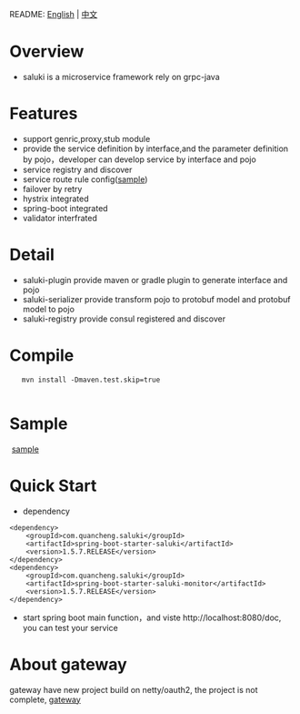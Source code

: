 README: [English](https://github.com/venus-boot/saluki/blob/master/README.md) | [中文](https://github.com/venus-boot/saluki/blob/master/README-zh.md)

 
# Overview

* saluki is a microservice framework rely on grpc-java

# Features
* support genric,proxy,stub module 
* provide the service definition by interface,and the parameter definition by pojo，developer can develop service by interface and pojo
* service registry and discover
* service route rule config(<a href="http://dubbo.io/User+Guide-zh.htm#UserGuide-zh-%E8%B7%AF%E7%94%B1%E8%A7%84%E5%88%99">sample</a>)
* failover by retry
* hystrix integrated
* spring-boot integrated
* validator interfrated


# Detail

* saluki-plugin provide maven or gradle plugin to generate interface and pojo
* saluki-serializer provide transform pojo to protobuf model and  protobuf model to pojo
* saluki-registry provide consul registered and discover

# Compile
```
   mvn install -Dmaven.test.skip=true
   
```
# Sample
  <a href="https://github.com/linking12/saluki/tree/master/saluki-example">sample</a>
  
# Quick Start

* dependency

```
<dependency>
	<groupId>com.quancheng.saluki</groupId>
	<artifactId>spring-boot-starter-saluki</artifactId>
	<version>1.5.7.RELEASE</version>
</dependency>
<dependency>
	<groupId>com.quancheng.saluki</groupId>
	<artifactId>spring-boot-starter-saluki-monitor</artifactId>
	<version>1.5.7.RELEASE</version>
</dependency>
```

* start spring boot main function，and viste http://localhost:8080/doc, you can test your service

# About gateway
  gateway have new project build on netty/oauth2, the project is not complete, <a href="https://github.com/linking12/tesla">gateway</a> 
